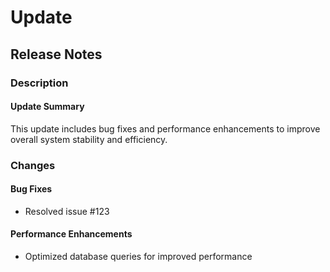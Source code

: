 # Update

## Release Notes

### Description
#### Update Summary
This update includes bug fixes and performance enhancements to improve overall system stability and efficiency.

### Changes
#### Bug Fixes
- Resolved issue #123

#### Performance Enhancements
- Optimized database queries for improved performance
